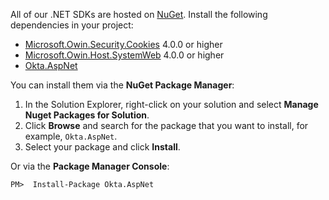 All of our .NET SDKs are hosted on [NuGet](https://www.nuget.org/). Install the following dependencies in your project:

* [Microsoft.Owin.Security.Cookies](https://www.nuget.org/packages/Microsoft.Owin.Security.Cookies) 4.0.0 or higher 
* [Microsoft.Owin.Host.SystemWeb](https://www.nuget.org/packages/Microsoft.Owin.Host.SystemWeb) 4.0.0 or higher
* [Okta.AspNet](https://www.nuget.org/packages/Okta.AspNet)

You can install them via the **NuGet Package Manager**:

1. In the Solution Explorer, right-click on your solution and select **Manage Nuget Packages for Solution**.
2. Click **Browse** and search for the package that you want to install, for example, `Okta.AspNet`.
3. Select your package and click **Install**.

Or via the **Package Manager Console**:

`PM>  Install-Package Okta.AspNet`



